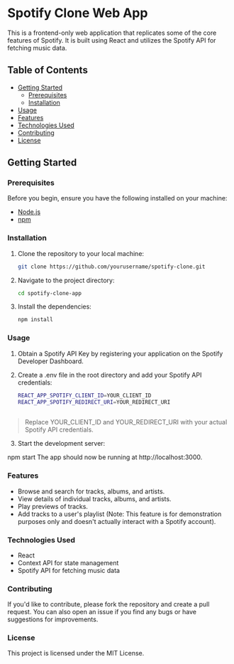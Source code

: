 # Spotify Clone Web App

This is a frontend-only web application that replicates some of the core features of Spotify. It is built using React and utilizes the Spotify API for fetching music data.

## Table of Contents

- [Getting Started](#getting-started)
  - [Prerequisites](#prerequisites)
  - [Installation](#installation)
- [Usage](#usage)
- [Features](#features)
- [Technologies Used](#technologies-used)
- [Contributing](#contributing)
- [License](#license)

## Getting Started

### Prerequisites

Before you begin, ensure you have the following installed on your machine:

- [Node.js](https://nodejs.org/)
- [npm](https://www.npmjs.com/)

### Installation

1. Clone the repository to your local machine:

   ```bash
   git clone https://github.com/yourusername/spotify-clone.git
2. Navigate to the project directory:
   ```bash
   cd spotify-clone-app

3. Install the dependencies:
   ```bash
   npm install

### Usage
1. Obtain a Spotify API Key by registering your application on the Spotify Developer Dashboard.

2. Create a .env file in the root directory and add your Spotify API credentials:
    ```bash
    REACT_APP_SPOTIFY_CLIENT_ID=YOUR_CLIENT_ID
    REACT_APP_SPOTIFY_REDIRECT_URI=YOUR_REDIRECT_URI
  
  > Replace YOUR_CLIENT_ID and YOUR_REDIRECT_URI with your actual Spotify API credentials.

3. Start the development server:

npm start
The app should now be running at http://localhost:3000.

### Features
- Browse and search for tracks, albums, and artists.
- View details of individual tracks, albums, and artists.
- Play previews of tracks.
- Add tracks to a user's playlist (Note: This feature is for demonstration purposes only and doesn't actually interact with a Spotify account).

### Technologies Used
- React
- Context API for state management
- Spotify API for fetching music data

### Contributing
If you'd like to contribute, please fork the repository and create a pull request. You can also open an issue if you find any bugs or have suggestions for improvements.

### License
This project is licensed under the MIT License.
